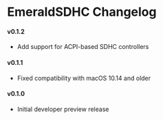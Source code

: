 EmeraldSDHC Changelog
============================
#### v0.1.2
- Add support for ACPI-based SDHC controllers

#### v0.1.1
- Fixed compatibility with macOS 10.14 and older

#### v0.1.0
- Initial developer preview release
